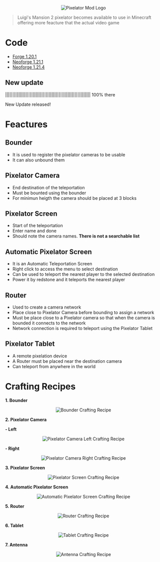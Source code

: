 <center>
  <img src="https://i.ibb.co/6cLD7M1s/Chat-GPT-Image-Jul-1-2025-10-20-04-PM.png" alt="Pixelator Mod Logo" />
</center>

<blockquote>
  Luigi's Mansion 2 pixelator becomes available to use in Minecraft offering more feacture that the actual video game
</blockquote>

<h1>Code</h1>

<ul>
  <li><a href="tree/Forge-1.20.1">Forge 1.20.1</a></li>
  <li><a href="tree/Forge-1.21.1">Neoforge 1.21.1</a></li>
  <li><a href="tree/Forge-1.21.4">Neoforge 1.21.4</a></li>
</ul>

<h2>New update</h2>

<p>||||||||||||||||||||||||||||||||||||||||||||||||||||||||||| 100% there</p>
<p>New Update released!</p>

<h1>Feactures</h1>

<h2>Bounder</h2>
<ul>
  <li>It is used to register the pixelator cameras to be usable</li>
  <li>It can also unbound them</li>
</ul>

<h2>Pixelator Camera</h2>
<ul>
  <li>End destination of the teleportation</li>
  <li>Must be bounted using the bounder</li>
  <li>For minimun heigth the camera should be placed at 3 blocks</li>
</ul>

<h2>Pixelator Screen</h2>
<ul>
  <li>Start of the teleportation</li>
  <li>Enter name and done</li>
  <li>Should note the camera names. <strong>There is not a searchable list</strong></li>
</ul>

<h2>Automatic Pixelator Screen</h2>
<ul>
  <li>It is an Automatic Teleportation Screen</li>
  <li>Right click to access the menu to select destination</li>
  <li>Can be used to teleport the nearest player to the selected destination</li>
  <li>Power it by redstone and it teleports the nearest player</li>
</ul>

<h2>Router</h2>
<ul>
  <li>Used to create a camera network</li>
  <li>Place close to Pixelator Camera before bounding to assign a network</li>
  <li>Must be place close to a Pixelator camera so that when the camera is bounded it connects to the network</li>
  <li>Network connection is required to teleport using the Pixelator Tablet</li>
</ul>

<h2>Pixelator Tablet</h2>
<ul>
  <li>A remote pixelation device</li>
  <li>A Router must be placed near the destination camera</li>
  <li>Can teleport from anywhere in the world</li>
</ul>

<h1>Crafting Recipes</h1>

<p><strong>1. Bounder</strong></p>
<p style="text-align:center;">
  <img src="https://cdn.modrinth.com/data/cached_images/67c5f38103e112aed23304bffb7f4e9d574e6972.png" alt="Bounder Crafting Recipe" />
</p>

<p><strong>2. Pixelator Camera</strong></p>
<p><strong>- Left</strong></p>
<p style="text-align:center;">
  <img src="https://cdn.modrinth.com/data/cached_images/ae3becca83fa81bd0ea0fa24f2ca1700080fe7a1.png" alt="Pixelator Camera Left Crafting Recipe" />
</p>
<p><strong>- Right</strong></p>
<p style="text-align:center;">
  <img src="https://cdn.modrinth.com/data/cached_images/2c7dc89ca3fef05631f68343b9ded194eff88a82.png" alt="Pixelator Camera Right Crafting Recipe" />
</p>

<p><strong>3. Pixelator Screen</strong></p>
<p style="text-align:center;">
  <img src="https://cdn.modrinth.com/data/cached_images/f191f3dd846e819dea0377794521fa80c610d8f0.png" alt="Pixelator Screen Crafting Recipe" />
</p>

<p><strong>4. Automatic Pixelator Screen</strong></p>
<p style="text-align:center;">
  <img src="https://cdn.modrinth.com/data/cached_images/d7ea8347ff2bcbf6670917c1df2c7006944a7dd8.png" alt="Automatic Pixelator Screen Crafting Recipe" />
</p>

<p><strong>5. Router</strong></p>
<p style="text-align:center;">
  <img src="https://cdn.modrinth.com/data/cached_images/446be450f4012542ed8d44a721212d54ca7fcdb3.png" alt="Router Crafting Recipe" />
</p>

<p><strong>6. Tablet</strong></p>
<p style="text-align:center;">
  <img src="https://cdn.modrinth.com/data/cached_images/8ff6d7078f4ef2ce2c49ae1fd331663eb9e08346.png" alt="Tablet Crafting Recipe" />
</p>

<p><strong>7. Antenna</strong></p>
<p style="text-align:center;">
  <img src="https://cdn.modrinth.com/data/cached_images/1dbfc6cbacaf9018e13b96c08faef4ea0016ada3.png" alt="Antenna Crafting Recipe" />
</p>
